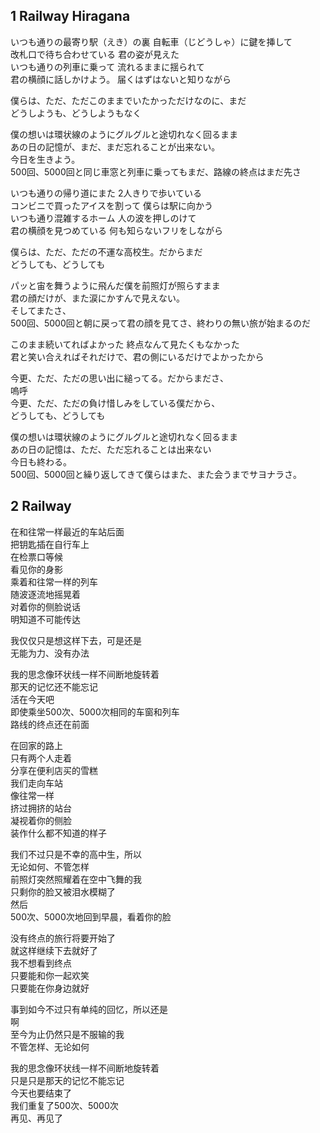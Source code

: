## 1 Railway Hiragana
いつも通りの最寄り駅（えき）の裏 自転車（じどうしゃ）に鍵を挿して \
改札口で待ち合わせている 君の姿が見えた \
いつも通りの列車に乗って 流れるままに揺られて \
君の横顔に話しかけよう。 届くはずはないと知りながら

僕らは、ただ、ただこのままでいたかっただけなのに、まだ \
どうしようも、どうしようもなく

僕の想いは環状線のようにグルグルと途切れなく回るまま \
あの日の記憶が、まだ、まだ忘れることが出来ない。 \
今日を生きよう。 \
500回、5000回と同じ車窓と列車に乗ってもまだ、路線の終点はまだ先さ

いつも通りの帰り道にまた 2人きりで歩いている \
コンビニで買ったアイスを割って 僕らは駅に向かう \
いつも通り混雑するホーム 人の波を押しのけて \
君の横顔を見つめている 何も知らないフリをしながら

僕らは、ただ、ただの不運な高校生。だからまだ \
どうしても、どうしても

パッと宙を舞うように飛んだ僕を前照灯が照らすまま \
君の顔だけが、また涙にかすんで見えない。 \
そしてまたさ、 \
500回、5000回と朝に戻って君の顔を見てさ、終わりの無い旅が始まるのだ

このまま続いてればよかった 終点なんて見たくもなかった \
君と笑い合えればそれだけで、君の側にいるだけでよかったから

今更、ただ、ただの思い出に縋ってる。だからまださ、 \
嗚呼 \
今更、ただ、ただの負け惜しみをしている僕だから、 \
どうしても、どうしても

僕の想いは環状線のようにグルグルと途切れなく回るまま \
あの日の記憶は、ただ、ただ忘れることは出来ない \
今日も終わる。 \
500回、5000回と繰り返してきて僕らはまた、また会うまでサヨナラさ。

## 2 Railway
在和往常一样最近的车站后面 \
把钥匙插在自行车上 \
在检票口等候 \
看见你的身影 \
乘着和往常一样的列车 \
随波逐流地摇晃着 \
对着你的侧脸说话 \
明知道不可能传达

我仅仅只是想这样下去，可是还是 \
无能为力、没有办法

我的思念像环状线一样不间断地旋转着 \
那天的记忆还不能忘记 \
活在今天吧 \
即使乘坐500次、5000次相同的车窗和列车 \
路线的终点还在前面

在回家的路上 \
只有两个人走着 \
分享在便利店买的雪糕 \
我们走向车站 \
像往常一样 \
挤过拥挤的站台 \
凝视着你的侧脸 \
装作什么都不知道的样子

我们不过只是不幸的高中生，所以 \
无论如何、不管怎样 \
前照灯突然照耀着在空中飞舞的我 \
只剩你的脸又被泪水模糊了 \
然后 \
500次、5000次地回到早晨，看着你的脸

没有终点的旅行将要开始了 \
就这样继续下去就好了 \
我不想看到终点 \
只要能和你一起欢笑 \
只要能在你身边就好

事到如今不过只有单纯的回忆，所以还是 \
啊 \
至今为止仍然只是不服输的我 \
不管怎样、无论如何

我的思念像环状线一样不间断地旋转着 \
只是只是那天的记忆不能忘记 \
今天也要结束了 \
我们重复了500次、5000次 \
再见、再见了
